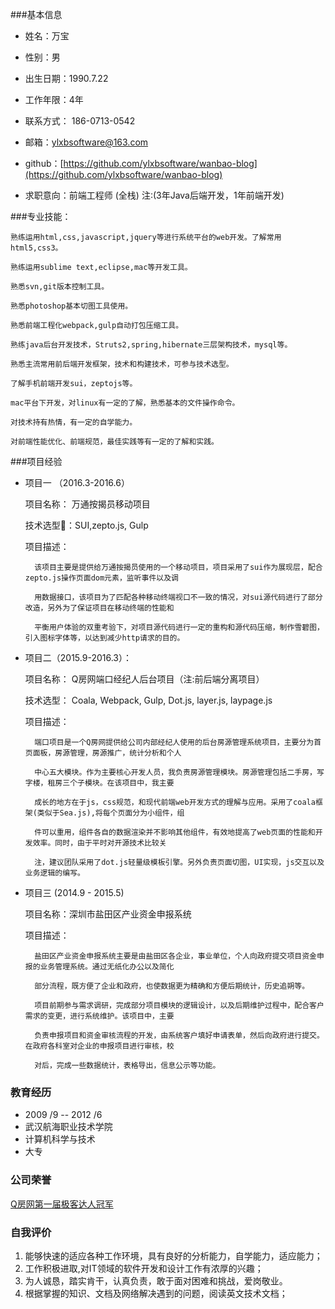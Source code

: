 ###基本信息
- 姓名：万宝

- 性别：男

- 出生日期：1990.7.22

- 工作年限：4年

- 联系方式： 186-0713-0542

- 邮箱：ylxbsoftware@163.com

- github：[https://github.com/ylxbsoftware/wanbao-blog](https://github.com/ylxbsoftware/wanbao-blog)

- 求职意向：前端工程师 (全栈)  注:(3年Java后端开发，1年前端开发)

###专业技能：

	熟练运用html,css,javascript,jquery等进行系统平台的web开发。了解常用html5,css3。
	
	熟练运用sublime text,eclipse,mac等开发工具。
	
	熟悉svn,git版本控制工具。
	
	熟悉photoshop基本切图工具使用。
	
	熟悉前端工程化webpack,gulp自动打包压缩工具。
	
	熟练java后台开发技术，Struts2,spring,hibernate三层架构技术，mysql等。
	
	熟悉主流常用前后端开发框架，技术和构建技术，可参与技术选型。
	
	了解手机前端开发sui，zeptojs等。
	
	mac平台下开发，对linux有一定的了解，熟悉基本的文件操作命令。
	
	对技术持有热情，有一定的自学能力。
	
	对前端性能优化、前端规范，最佳实践等有一定的了解和实践。
	
###项目经验

- 项目一 （2016.3-2016.6）	  

	项目名称： 万通按揭员移动项目 
	
	技术选型：SUI,zepto.js, Gulp
	
	项目描述：
	
		该项目主要是提供给万通按揭员使用的一个移动项目，项目采用了sui作为展现层，配合zepto.js操作页面dom元素，监听事件以及调
		
		用数据接口，该项目为了匹配各种移动终端视口不一致的情况，对sui源代码进行了部分改造，另外为了保证项目在移动终端的性能和
		
		平衡用户体验的双重考验下，对项目源代码进行一定的重构和源代码压缩，制作雪碧图，引入图标字体等，以达到减少http请求的目的。
		
- 项目二（2015.9-2016.3）：

  项目名称： Q房网端口经纪人后台项目（注:前后端分离项目）
  
  技术选型： Coala, Webpack, Gulp, Dot.js, layer.js, laypage.js
  
  项目描述： 
  			
  		端口项目是一个Q房网提供给公司内部经纪人使用的后台房源管理系统项目，主要分为首页面板，房源管理，房源推广，统计分析和个人
  		
  		中心五大模块。作为主要核心开发人员，我负责房源管理模块。房源管理包括二手房，写字楼，租房三个子模块。在该项目中，我主要
  		
  		成长的地方在于js，css规范，和现代前端web开发方式的理解与应用。采用了coala框架(类似于Sea.js),将每个页面分为小组件，组
  		
  		件可以重用，组件各自的数据渲染并不影响其他组件，有效地提高了web页面的性能和开发效率。同时，由于平时对开源技术比较关
  		
  		注，建议团队采用了dot.js轻量级模板引擎。另外负责页面切图，UI实现，js交互以及业务逻辑的编写。
	   
	   
		
- 项目三 (2014.9 - 2015.5)		

	项目名称：深圳市盐田区产业资金申报系统
	
	项目描述： 
	
		盐田区产业资金申报系统主要是由盐田区各企业，事业单位，个人向政府提交项目资金申报的业务管理系统。通过无纸化办公以及简化
		
		部分流程，既方便了企业和政府，也使数据更为精确和方便后期统计，历史追朔等。
		
		项目前期参与需求调研，完成部分项目模块的逻辑设计，以及后期维护过程中，配合客户需求的变更，进行系统维护。该项目中，主要
				
		负责申报项目和资金审核流程的开发，由系统客户填好申请表单，然后向政府进行提交。在政府各科室对企业的申报项目进行审核，校
				
		对后，完成一些数据统计，表格导出，信息公示等功能。 


### 教育经历

- 2009 /9 -- 2012 /6   
- 武汉航海职业技术学院 	
- 计算机科学与技术  
- 大专

### 公司荣誉

[Q房网第一届极客达人冠军](http://shenzhen.qfang.com/info/aboutQfang/335?infoType=NEWS_CENTER)
	
###  自我评价

1. 能够快速的适应各种工作环境，具有良好的分析能力，自学能力，适应能力；2. 工作积极进取,对IT领域的软件开发和设计工作有浓厚的兴趣；3. 为人诚恳，踏实肯干，认真负责，敢于面对困难和挑战，爱岗敬业。 
4. 根据掌握的知识、文档及网络解决遇到的问题，阅读英文技术文档；
	
	
		
